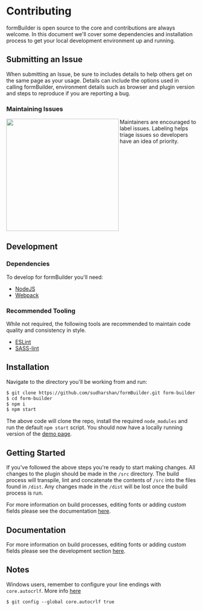 # Contributing

formBuilder is open source to the core and contributions are always welcome. In this document we'll cover some dependencies and installation process to get your local development environment up and running.

## Submitting an Issue
When submitting an Issue, be sure to includes details to help others get on the same page as your usage. Details can include the options used in calling formBuilder, environment details such as browser and plugin version and steps to reproduce if you are reporting a bug.

### Maintaining Issues
<img width="298" align="left" src="https://cloud.githubusercontent.com/assets/1457540/26318680/dfcf092a-3f13-11e7-83bf-f9a2dd1fb8f1.png"> Maintainers are encouraged to label issues. Labeling helps triage issues so developers have an idea of priority.
<br clear="left">

## Development
### Dependencies
To develop for formBuilder you'll need:

- [NodeJS](https://nodejs.org)
- [Webpack](https://webpack.github.io/)

### Recommended Tooling
While not required, the following tools are recommended to maintain code quality and consistency in style.

- [ESLint](http://eslint.org/)
- [SASS-lint](https://www.npmjs.com/package/sass-lint)

## Installation

Navigate to the directory you'll be working from and run:
```bash
$ git clone https://github.com/sudharshan/formBuilder.git form-builder
$ cd form-builder
$ npm i
$ npm start
```

The above code will clone the repo, install the required `node_modules` and run the default `npm start` script. You should now have a locally running version of the [demo page](https://sudharshan.github.io/formBuilder/).

## Getting Started
If you've followed the above steps you're ready to start making changes. All changes to the plugin should be made in the `/src` directory. The build process will transpile, lint and concatenate the contents of `/src` into the files found in `/dist`. Any changes made in the `/dist` will be lost once the build process is run.

For more information on build processes, editing fonts or adding custom fields please see the documentation [here](https://sudharshanformbuilder.online/docs/).

## Documentation
For more information on build processes, editing fonts or adding custom fields please see the development section [here](https://sudharshanformbuilder.online/docs/development/).

## Notes
Windows users, remember to configure your line endings with `core.autocrlf`. More info [here](https://help.github.com/articles/dealing-with-line-endings/#platform-windows)
```
$ git config --global core.autocrlf true
```
